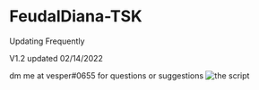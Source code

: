 # FeudalDiana-TSK

Updating Frequently

V1.2 updated 02/14/2022

dm me at vesper#0655 for questions or suggestions
![the script](https://user-images.githubusercontent.com/125164983/218308511-684d103c-bb86-4fae-b065-3ac612d8e516.PNG)

